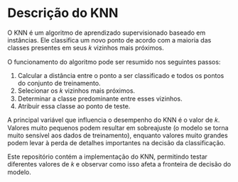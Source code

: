 # Descrição do KNN

O KNN é um algoritmo de aprendizado supervisionado baseado em instâncias. Ele classifica um novo ponto de acordo com a maioria das classes presentes em seus 𝑘 vizinhos mais próximos.

O funcionamento do algoritmo pode ser resumido nos seguintes passos:

1. Calcular a distância entre o ponto a ser classificado e todos os pontos do conjunto de treinamento.
2. Selecionar os 𝑘 vizinhos mais próximos.
3. Determinar a classe predominante entre esses vizinhos.
4. Atribuir essa classe ao ponto de teste.

A principal variável que influencia o desempenho do KNN é o valor de 𝑘. Valores muito pequenos podem resultar em sobreajuste (o modelo se torna muito sensível aos dados de treinamento), enquanto valores muito grandes podem levar à perda de detalhes importantes na decisão da classificação.

Este repositório contém a implementação do KNN, permitindo testar diferentes valores de 𝑘 e observar como isso afeta a fronteira de decisão do modelo.
